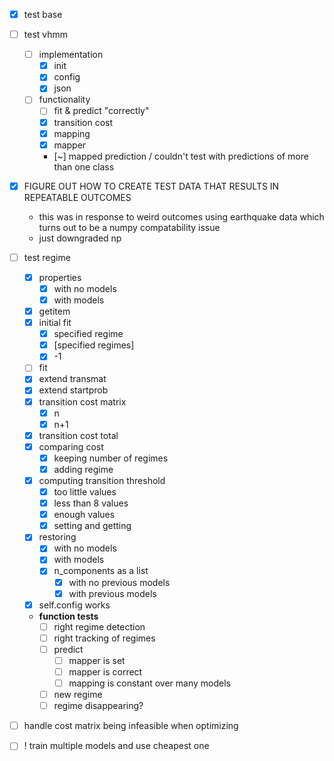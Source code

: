 - [x] test base
- [ ] test vhmm
    - [ ] implementation
        - [x] init
        - [x] config
        - [x] json
    - [ ] functionality
        - [ ] fit & predict "correctly"
        - [x] transition cost
        - [x] mapping
        - [x] mapper
        - [~] mapped prediction / couldn't test with predictions of more than one class

- [x] FIGURE OUT HOW TO CREATE TEST DATA THAT RESULTS IN REPEATABLE OUTCOMES
    - this was in response to weird outcomes using earthquake data
	  which turns out to be a numpy compatability issue
    - just downgraded np

- [ ] test regime
    - [x] properties
        - [x] with no models
        - [x] with models
    - [x] getitem
    - [x] initial fit
        - [x] specified regime
        - [x] [specified regimes]
        - [x] -1
    - [ ] fit
	- [x] extend transmat
	- [x] extend startprob
	- [x] transition cost matrix
		- [x] n
		- [x] n+1
	- [x] transition cost total
	- [x] comparing cost
        - [x] keeping number of regimes
        - [x] adding regime
    - [x] computing transition threshold
        - [x] too little values
	    - [x] less than 8 values
        - [x] enough values
        - [x] setting and getting
    - [x] restoring
        - [x] with no models
        - [x] with models
	    - [x] n_components as a list
            - [x] with no previous models
            - [x] with previous models
	- [x] self.config works
    - **function tests**
        - [ ] right regime detection
        - [ ] right tracking of regimes
        - [ ] predict
            - [ ] mapper is set
            - [ ] mapper is correct
            - [ ] mapping is constant over many models
        - [ ] new regime
        - [ ] regime disappearing?
- [ ] handle cost matrix being infeasible when optimizing
- [ ] ! train multiple models and use cheapest one